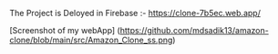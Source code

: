 The Project is Deloyed in Firebase :-
https://clone-7b5ec.web.app/

[Screenshot of my webApp] (https://github.com/mdsadik13/amazon-clone/blob/main/src/Amazon_Clone_ss.png)
